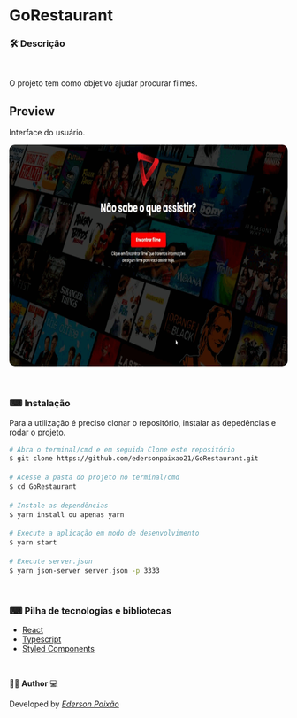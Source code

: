 <p align="center">
<h1>
 GoRestaurant
</h1>
</p>

### 🛠  Descrição

</br>

O projeto tem como objetivo ajudar procurar filmes.


## Preview
Interface do usuário.
</br>

<p align="center">
  <kbd>
 <img width="800" style="border-radius: 10px" height="400" 
 src="https://github.com/edersonpaixao21/whattowatch/blob/main/src/assets/GifProview.gif" alt="Intro">
  </kbd>
  </br>
</p>

</br>

### ⌨ Instalação
Para a utilização é preciso clonar o repositório, instalar as depedências e rodar o projeto.

```bash
# Abra o terminal/cmd e em seguida Clone este repositório
$ git clone https://github.com/edersonpaixao21/GoRestaurant.git

# Acesse a pasta do projeto no terminal/cmd
$ cd GoRestaurant

# Instale as dependências
$ yarn install ou apenas yarn

# Execute a aplicação em modo de desenvolvimento
$ yarn start

# Execute server.json
$ yarn json-server server.json -p 3333

```

</br>

### ⌨ Pilha de tecnologias e bibliotecas

-   [React](https://github.com/facebook/react)
-   [Typescript](https://www.typescriptlang.org/)
-   [Styled Components](https://www.styled-components.com/)

</br>

👨‍💻 **Author** 💻

Developed by [_Ederson Paixão_](https://www.linkedin.com/in/ederson-paix%C3%A3o-a14051242/)
